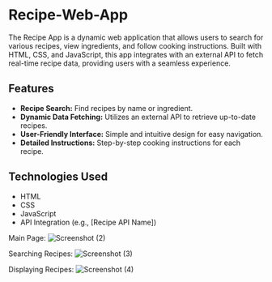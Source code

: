 # Recipe-Web-App
The Recipe App is a dynamic web application that allows users to search for various recipes, view ingredients, and follow cooking instructions. Built with HTML, CSS, and JavaScript, this app integrates with an external API to fetch real-time recipe data, providing users with a seamless experience.

## Features
- **Recipe Search:** Find recipes by name or ingredient.
- **Dynamic Data Fetching:** Utilizes an external API to retrieve up-to-date recipes.
- **User-Friendly Interface:** Simple and intuitive design for easy navigation.
- **Detailed Instructions:** Step-by-step cooking instructions for each recipe.

## Technologies Used
- HTML
- CSS
- JavaScript
- API Integration (e.g., [Recipe API Name])

Main Page:
![Screenshot (2)](https://github.com/user-attachments/assets/3933d52d-0fd6-4742-8058-3934a04526f6)

Searching Recipes:
![Screenshot (3)](https://github.com/user-attachments/assets/9ab75adf-f09e-4a83-841e-2a8b0d0bab23)

Displaying Recipes:
![Screenshot (4)](https://github.com/user-attachments/assets/d0323b6a-6159-44a6-acd6-17980f2c51d4)

